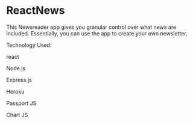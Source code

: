 # ReactNews

This Newsreader app gives you granular control over what news are included. Essentially, you can use the app to create your own newsletter.

Technology Used:

react

Node.js

Express.js

Heroku

Passport JS

Chart JS
